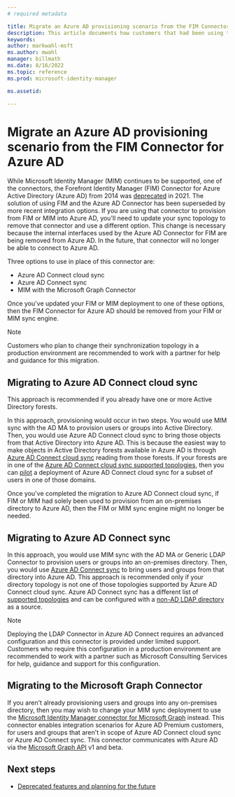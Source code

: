 ```yaml
---
# required metadata

title: Migrate an Azure AD provisioning scenario from the FIM Connector for Azure AD to Azure AD Connect or MIM Graph connector | Microsoft Docs
description: This article documents how customers that had been using the FIM Connector for Azure AD could instead use a more recent sync technology or connector.
keywords:
author: markwahl-msft
ms.author: mwahl
manager: billmath
ms.date: 8/16/2022
ms.topic: reference
ms.prod: microsoft-identity-manager

ms.assetid:

---
```


# Migrate an Azure AD provisioning scenario from the FIM Connector for Azure AD

While Microsoft Identity Manager (MIM) continues to be supported, one of the connectors, the Forefront Identity Manager (FIM) Connector for Azure Active Directory (Azure AD) from 2014 was [deprecated](microsoft-identity-manager-2016-deprecated-features.md) in 2021.  The solution of using FIM and the Azure AD Connector has been superseded by more recent integration options.  If you are using that connector to provision from FIM or MIM into Azure AD, you'll need to update your sync topology to remove that connector and use a different option.  This change is necessary because the internal interfaces used by the Azure AD Connector for FIM are being removed from Azure AD. In the future, that connector will no longer be able to connect to Azure AD.

Three options to use in place of this connector are:

* Azure AD Connect cloud sync
* Azure AD Connect sync
* MIM with the Microsoft Graph Connector

Once you've updated your FIM or MIM deployment to one of these options, then the FIM Connector for Azure AD should be removed from your FIM or MIM sync engine.  

   > [!NOTE]
   >
   > Customers who plan to change their synchronization topology in a production environment are recommended to work with a partner for help and guidance for this migration.

## Migrating to Azure AD Connect cloud sync

This approach is recommended if you already have one or more Active Directory forests.

In this approach, provisioning would occur in two steps.  You would use MIM sync with the AD MA to provision users or groups into Active Directory. Then, you would use Azure AD Connect cloud sync to bring those objects from that Active Directory into Azure AD.  This is because the easiest way to make objects in Active Directory forests available in Azure AD is through [Azure AD Connect cloud sync](/active-directory/cloud-sync/what-is-cloud-sync) reading from those forests.  If your forests are in one of the [Azure AD Connect cloud sync supported topologies](/azure/active-directory/cloud-sync/plan-cloud-sync-topologies), then you can [pilot](/azure/active-directory/cloud-sync/tutorial-pilot-aadc-aadccp) a deployment of Azure AD Connect cloud sync for a subset of users in one of those domains.

Once you've completed the migration to Azure AD Connect cloud sync, if FIM or MIM had solely been used to provision from an on-premises directory to Azure AD, then the FIM or MIM sync engine might no longer be needed.

## Migrating to Azure AD Connect sync

In this approach, you would use MIM sync with the AD MA or Generic LDAP Connector to provision users or groups into an on-premises directory. Then, you would use [Azure AD Connect sync](/azure/active-directory/hybrid/how-to-connect-install-roadmap) to bring users and groups from that directory into Azure AD. This approach is recommended only if your directory topology is not one of those topologies supported by Azure AD Connect cloud sync. Azure AD Connect sync has a different list of [supported topologies](/azure/active-directory/hybrid/plan-connect-topologies) and can be configured with a [non-AD LDAP directory](/azure/active-directory/fundamentals/sync-ldap) as a source.

   > [!NOTE]
   > Deploying the LDAP Connector in Azure AD Connect requires an advanced configuration and this connector is provided under limited support.  Customers who require this configuration in a production environment are recommended to work with a partner such as Microsoft Consulting Services for help, guidance and support for this configuration.

## Migrating to the Microsoft Graph Connector

If you aren't already provisioning users and groups into any on-premises directory, then you may wish to change your MIM sync deployment to use the [Microsoft Identity Manager connector for Microsoft Graph](microsoft-identity-manager-2016-connector-graph.md) instead.  This connector enables integration scenarios for Azure AD Premium customers, for users and groups that aren't in scope of Azure AD Connect cloud sync or Azure AD Connect sync.  This connector communicates with Azure AD via the [Microsoft Graph API](https://developer.microsoft.com/en-us/graph/) v1 and beta.

## Next steps

* [Deprecated features and planning for the future](microsoft-identity-manager-2016-deprecated-features.md)
